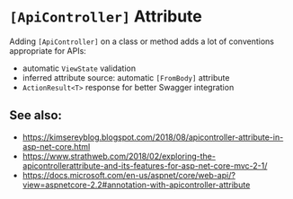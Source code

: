 `[ApiController]` Attribute
===========================

Adding `[ApiController]` on a class or method adds a lot of conventions appropriate for APIs:

- automatic `ViewState` validation
- inferred attribute source: automatic `[FromBody]` attribute
- `ActionResult<T>` response for better Swagger integration


## See also:

- https://kimsereyblog.blogspot.com/2018/08/apicontroller-attribute-in-asp-net-core.html
- https://www.strathweb.com/2018/02/exploring-the-apicontrollerattribute-and-its-features-for-asp-net-core-mvc-2-1/
- https://docs.microsoft.com/en-us/aspnet/core/web-api/?view=aspnetcore-2.2#annotation-with-apicontroller-attribute
